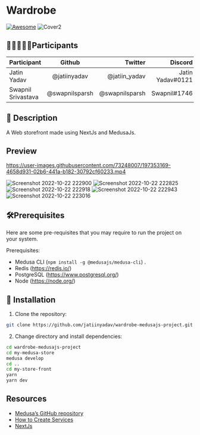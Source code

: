 # Wardrobe
[![Awesome](https://awesome.re/badge.svg)](https://awesome.re)
![Cover2](https://user-images.githubusercontent.com/73248007/197059687-cf569c3f-12ef-411c-9945-193ff9722380.jpg)

## 🧑🏼‍🤝‍🧑🏻Participants

| Participant  | Github  | Twitter  | Discord |
| ------------- |:-------------:| -----:| ------: |
| Jatin Yadav      | @jatiinyadav | @jatiin_yadav | Jatin Yadav#0121 |
| Swapnil Srivastava      | @swapnilsparsh | @swapnilsparsh | Swapnil#1746 |

## 📌 Description
A Web storefront made using NextJs and MedusaJs.

## Preview

https://user-images.githubusercontent.com/73248007/197353169-4658d931-02b6-441a-b182-30792cf60233.mp4


![Screenshot 2022-10-22 222900](https://user-images.githubusercontent.com/73248007/197353098-f1c71d13-eec6-4d31-96d2-78e27c4b4116.png)
![Screenshot 2022-10-22 222825](https://user-images.githubusercontent.com/73248007/197353096-84b69cca-5bf0-4f09-b693-212189560d88.png)
![Screenshot 2022-10-22 222918](https://user-images.githubusercontent.com/73248007/197353099-f9539ecc-58a8-4f9c-a634-1a0dbb9df8b1.png)
![Screenshot 2022-10-22 222943](https://user-images.githubusercontent.com/73248007/197353100-ea70a006-d74f-42fa-867d-9682ecaa6027.png)
![Screenshot 2022-10-22 223016](https://user-images.githubusercontent.com/73248007/197353101-b62ac1c0-50c9-446b-a757-d3e59030584f.png)

## 🛠️Prerequisites

Here are some pre-requisites that you may require to run the project on your system.

Prerequisites:

- Medusa CLI (```npm install -g @medusajs/medusa-cli```) .
- Redis (https://redis.io/)
- PostgreSQL (https://www.postgresql.org/)
- Node (https://node.org/)

## 🚀 Installation

1. Clone the repository:

```bash
git clone https://github.com/jatiinyadav/wardrobe-medusajs-project.git
```

2. Change directory and install dependencies:

```bash
cd wardrobe-medusajs-project
cd my-medusa-store
medusa develop
cd ..
cd my-store-front
yarn
yarn dev
```

 ## Resources

- [Medusa’s GitHub repository](https://github.com/medusajs/medusa)
- [How to Create Services](https://docs.medusajs.com/advanced/backend/services/create-service)
- [NextJs](https://nextjs.org/)

